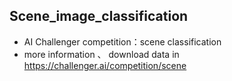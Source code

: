 ## Scene_image_classification
- AI Challenger competition：scene classification
- more information 、 download data in https://challenger.ai/competition/scene
